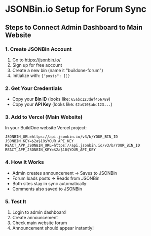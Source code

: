 # JSONBin.io Setup for Forum Sync

## Steps to Connect Admin Dashboard to Main Website

### 1. Create JSONBin Account
1. Go to https://jsonbin.io/
2. Sign up for free account
3. Create a new bin (name it "buildone-forum")
4. Initialize with: `{"posts": []}`

### 2. Get Your Credentials
- Copy your **Bin ID** (looks like: `65abc123def456789`)
- Copy your **API Key** (looks like: `$2a$10$abc123...`)

### 3. Add to Vercel (Main Website)
In your BuildOne website Vercel project:
```
JSONBIN_URL=https://api.jsonbin.io/v3/b/YOUR_BIN_ID
JSONBIN_KEY=$2a$10$YOUR_API_KEY
REACT_APP_JSONBIN_URL=https://api.jsonbin.io/v3/b/YOUR_BIN_ID
REACT_APP_JSONBIN_KEY=$2a$10$YOUR_API_KEY
```

### 4. How It Works
- Admin creates announcement → Saves to JSONBin
- Forum loads posts → Reads from JSONBin
- Both sites stay in sync automatically
- Comments also saved to JSONBin

### 5. Test It
1. Login to admin dashboard
2. Create announcement
3. Check main website forum
4. Announcement should appear instantly!
